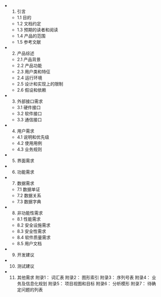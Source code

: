 


* 1. 引言
  * 1.1 目的
  * 1.2 文档约定
  * 1.3 预期的读者和阅读
  * 1.4 产品的范围
  * 1.5 参考文献
* 2. 产品综述
  * 2.1 产品背景
  * 2.2 产品功能
  * 2.3 用户类和特佂
  * 2.4 运行环境
  * 2.5 设计和实现上的限制
  * 2.6 假设和依赖
* 3. 外部接口需求
  * 3.1 硬件接口
  * 3.2 软件接口
  * 3.3 通信接口
* 4. 用户需求
  * 4.1 说明和优先级
  * 4.2 使用用例
  * 4.3 业务规则
* 5. 界面需求
* 6. 功能需求
* 7. 数据需求
  * 7.1 数据单证
  * 7.2 数据关系
  * 7.3 数据字典
* 8. 非功能性需求
  * 8.1 性能需求
  * 8.2 安全设施需求
  * 8.3 安全性需求
  * 8.4 软件质量需求
  * 8.5 用户文档
* 9. 开发建议
* 10. 测试建议
* 11. 其他需求
附录1： 词汇表
附录2： 图形索引
附录3： 序列号表
附录4： 业务及信息化规划
附录5： 项目视图和目标
附录6： 分析模形
附录7： 待确定问题的列表




  
  
  
  
  
